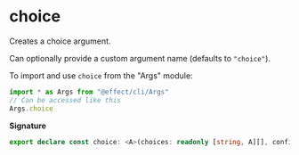 # choice

Creates a choice argument.

Can optionally provide a custom argument name (defaults to `"choice"`).

To import and use `choice` from the "Args" module:

```ts
import * as Args from "@effect/cli/Args"
// Can be accessed like this
Args.choice
```

**Signature**

```ts
export declare const choice: <A>(choices: readonly [string, A][], config?: Args.BaseArgsConfig) => Args<A>
```
